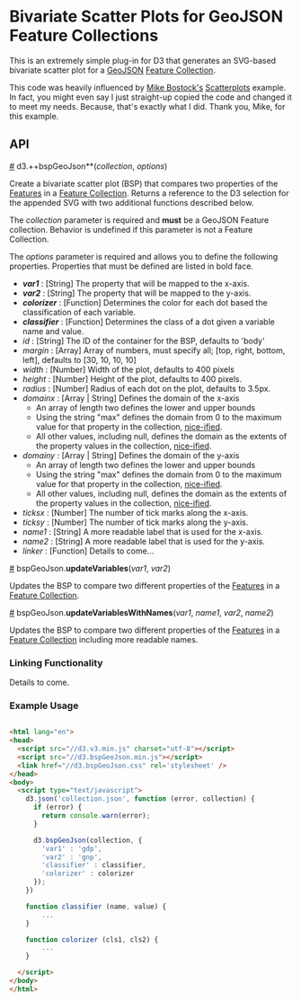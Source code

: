 Bivariate Scatter Plots for GeoJSON Feature Collections
=======================================================

This is an extremely simple plug-in for D3 that generates an SVG-based bivariate scatter plot for a [GeoJSON][geojson] [Feature Collection][geojsonfc]. 

This code was heavily influenced by [Mike Bostock's][bostock] [Scatterplots][bostocksp] example. In fact, you might even say I just straight-up copied the code and changed it to meet my needs. Because, that's exactly what I did. Thank you, Mike, for this example. 

## API

<a href="">#</a> d3.++bspGeoJson**(_collection_, _options_)

Create a bivariate scatter plot (BSP) that compares two properties of the [Features][geojsonf] in a [Feature Collection][geojsonfc]. Returns a reference to the D3 selection for the appended SVG with two additional functions described below.

The _collection_ parameter is required and **must** be a GeoJSON Feature collection. Behavior is undefined if this parameter is not a Feature Collection.

The _options_ parameter is required and allows you to define the following properties. Properties that must be defined are listed in bold face. 

* _**var1**_ : [String] The property that will be mapped to the x-axis.
* _**var2**_ : [String] The property that will be mapped to the y-axis.
* _**colorizer**_ : [Function] Determines the color for each dot based the classification of each variable.
* _**classifier**_ : [Function] Determines the class of a dot given a variable name and value.
* _id_ : [String] The ID of the container for the BSP, defaults to 'body'
* _margin_ : [Array] Array of numbers, must specify all; [top, right, bottom, left], defaults to [30, 10, 10, 10]
* _width_ : [Number] Width of the plot, defaults to 400 pixels
* _height_ : [Number] Height of the plot, defaults to 400 pixels. 
* _radius_ : [Number] Radius of each dot on the plot, defaults to 3.5px.
* _domainx_ : [Array | String] Defines the domain of the x-axis
    * An array of length two defines the lower and upper bounds
    * Using the string "max" defines the domain from 0 to the maximum value for that property in the collection, [nice-ified][nice].
    * All other values, including null, defines the domain as the extents of the property values in the collection, [nice-ified][nice].
* _domainy_ : [Array | String] Defines the domain of the y-axis
    * An array of length two defines the lower and upper bounds
    * Using the string "max" defines the domain from 0 to the maximum value for that property in the collection, [nice-ified][nice].
    * All other values, including null, defines the domain as the extents of the property values in the collection, [nice-ified][nice].
* _ticksx_ : [Number] The number of tick marks along the x-axis.
* _ticksy_ : [Number] The number of tick marks along the y-axis.
* _name1_ : [String] A more readable label that is used for the x-axis.
* _name2_ : [String] A more readable label that is used for the y-axis.
* _linker_ : [Function] Details to come...

<a href="">#</a> bspGeoJson.**updateVariables**(_var1_, _var2_)

Updates the BSP to compare two different properties of the [Features][geojsonf] in a [Feature Collection][geojsonfc]. 

<a href="">#</a> bspGeoJson.**updateVariablesWithNames**(_var1_, _name1_, _var2_, _name2_)

Updates the BSP to compare two different properties of the [Features][geojsonf] in a [Feature Collection][geojsonfc] including more readable names.

### Linking Functionality

Details to come.

### Example Usage

```HTML 

<html lang="en">
<head>
  <script src="//d3.v3.min.js" charset="utf-8"></script>
  <script src="//d3.bspGeoJson.min.js"></script>
  <link href="//d3.bspGeoJson.css" rel='stylesheet' />
</head>
<body>
  <script type="text/javascript">
    d3.json('collection.json', function (error, collection) {
      if (error) { 
        return console.warn(error); 
      }

      d3.bspGeoJson(collection, {
        'var1' : 'gdp',
        'var2' : 'gnp',
        'classifier' : classifier,
        'colorizer' : colorizer
      });
    })

    function classifier (name, value) {
        ...
    }

    function colorizer (cls1, cls2) {
        ...
    }

  </script>
</body>
</html>

```

<!-- Links -->

[bostock]: http://bost.ocks.org/mike/
[bostocksp]: http://bl.ocks.org/mbostock/3887118
[geog461w]: http://bulletins.psu.edu/undergrad/courses/G/GEOG/461W
[geog461wfp]: http://www.geovista.psu.edu/resources/geog461w.html
[geojson]: http://geojson.org/
[geojsonf]: http://geojson.org/geojson-spec.html#feature-objects
[geojsonfc]: http://geojson.org/geojson-spec.html#feature-collection-objects
[nice]: https://github.com/mbostock/d3/wiki/Quantitative-Scales#linear_nice

